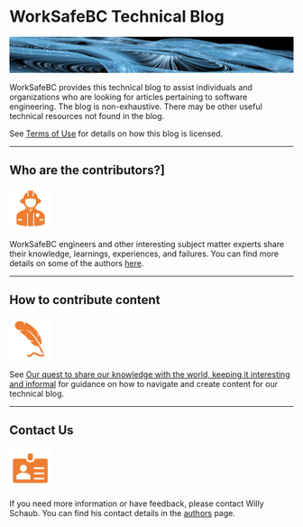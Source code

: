 # WorkSafeBC Technical Blog

![Community](/images/readme-1.png)

WorkSafeBC provides this technical blog to assist individuals and organizations who are looking for articles pertaining to software engineering. The blog is non-exhaustive. There may be other useful technical resources not found in the blog.

See [Terms of Use](https://wsbctechnicalblog.github.io/pages/terms-of-use.html) for details on how this blog is licensed.

---

## Who are the contributors?]

![Contributors](/images/readme-2.png)

WorkSafeBC engineers and other interesting subject matter experts share their knowledge, learnings, experiences, and failures. You can find more details on some of the authors [here](https://wsbctechnicalblog.github.io/pages/authors.html).

---

## How to contribute content

![How To](/images/readme-3.png)

See [Our quest to share our knowledge with the world, keeping it interesting and informal](https://wsbctechnicalblog.github.io/blog-post-101.html) for guidance on how to navigate and create content for our technical blog.

---

## Contact Us

![Contact](/images/readme-4.png)

If you need more information or have feedback, please contact Willy Schaub. You can find his contact details in the [authors](https://wsbctechnicalblog.github.io/pages/authors.html) page.

